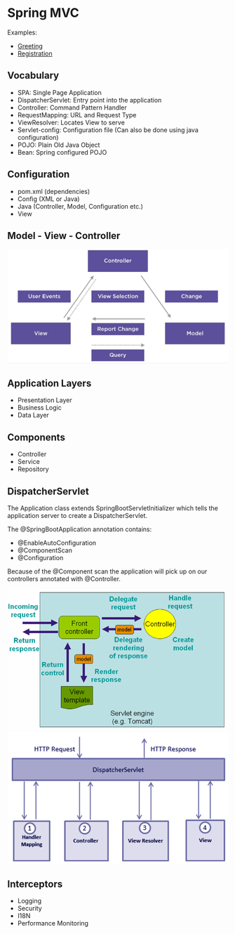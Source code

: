 # Spring MVC

Examples:
- [Greeting](http://localhost:8080/conference/greeting)
- [Registration](http://localhost:8080/conference/registration)

## Vocabulary

- SPA: Single Page Application
- DispatcherServlet: Entry point into the application
- Controller: Command Pattern Handler
- RequestMapping: URL and Request Type
- ViewResolver: Locates View to serve
- Servlet-config: Configuration file (Can also be done using java configuration)
- POJO: Plain Old Java Object
- Bean: Spring configured POJO

## Configuration

- pom.xml (dependencies)
- Config (XML or Java)
- Java (Controller, Model, Configuration etc.)
- View

## Model - View - Controller

![MVC](MVC.png)

## Application Layers

- Presentation Layer
- Business Logic
- Data Layer

## Components

- Controller
- Service
- Repository

## DispatcherServlet

The Application class extends SpringBootServletInitializer which tells the application server to create a DispatcherServlet.

The @SpringBootApplication annotation contains:
- @EnableAutoConfiguration
- @ComponentScan
- @Configuration

Because of the @Component scan the application will pick up on our controllers annotated with @Controller.

![DispatcherServlet](dispatcher-servlet.png)
![DispatcherServlet](dispatcher-servlet2.png)

## Interceptors

- Logging
- Security
- I18N
- Performance Monitoring